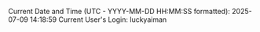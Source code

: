 Current Date and Time (UTC - YYYY-MM-DD HH:MM:SS formatted): 2025-07-09 14:18:59
Current User's Login: luckyaiman
